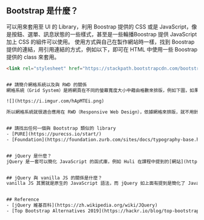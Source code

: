 ## Bootstrap 是什麼？
可以用來套用至 UI 的 Library，利用 Boostrap 提供的 CSS 或是 JavaScript，像是按鈕、選單、訊息狀態的一些樣式，甚至是一些輪播Boostrap 提供 JavaScript 加上 CSS 的組件可以使用。
使用方式與自己在製作網站時一樣，找到 Boostrap 提供的連結，用引用連結的方式，例如以下，即可在 HTML 中使用一些 Boostrap 提供的 class 來套用。
```html
<link rel="stylesheet" href="https://stackpath.bootstrapcdn.com/bootstrap/4.3.1/css/bootstrap.min.css" integrity="sha384-ggOyR0iXCbMQv3Xipma34MD+dH/1fQ784/j6cY/iJTQUOhcWr7x9JvoRxT2MZw1T" crossorigin="anonymous">


## 請簡介網格系統以及與 RWD 的關係
網格系統（Grid System）是將網頁在不同的螢幕寬度大小中藉由格數來排版，例如下圖，如果在大螢幕 > 720px 顯示，container 就佔 8 格，即 960px，而當螢幕越小時所佔的格數也可以有所調整

![](https://i.imgur.com/hApMTEi.png)

所以網格系統就很適合應用在 RWD（Responsive Web Design），依據網格來排版，就不用針對不同的尺寸做一個全新的網站。


## 請找出任何一個與 Bootstrap 類似的 library
- [PURE](https://purecss.io/start/)
- [Foundation](https://foundation.zurb.com/sites/docs/typography-base.html)


## jQuery 是什麼？
jQuery 是一套可以簡化 JavaScript 的函式庫，例如 Huli 在課程中提到的[網站](http://youmightnotneedjquery.com/)，裡面就有列出使用 jQuery 及原生 JavaScript 的對照語法。


## jQuery 與 vanilla JS 的關係是什麼？
vanilla JS 其實就是原生的 JavaScript 語法，而 jQuery 如上面有提到是簡化了 JavaScript 的函式庫，他們的關係有點像是我們所熟悉的注音符號以及中文，注音符號為 vanilla JS；而中文可以想像成 jQuery，我們應該先學好 vanilla JS 在學 jQuery 讓 JavaScript 的基礎功比較好，像是我們會先學好注音符號再學中文一樣，jQuery 可以幫助我們簡化一些 JavaScript 語法，但如果不了解原生的語法就容易造成之後再是找一些相關資料或是看別人的 code 時看不懂的事情發生，而就算使用 jQuery 還是會使用到 vanilla JS，就跟我們學完注音符號使用中文時還是會有可能使用到注音符號的情況，例如：走ㄅ、好ㄇ。


## Reference
- [jQuery 維基百科](https://zh.wikipedia.org/wiki/JQuery)
- [Top Bootstrap Alternatives 2019](https://hackr.io/blog/top-bootstrap-alternatives-2019)

